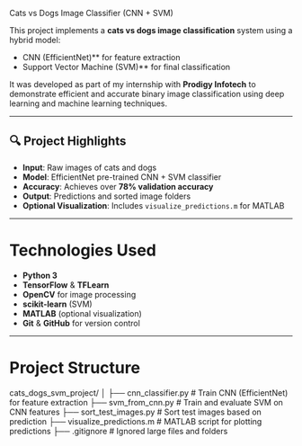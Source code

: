 Cats vs Dogs Image Classifier (CNN + SVM)

This project implements a **cats vs dogs image classification** system using a hybrid model:
- CNN (EfficientNet)** for feature extraction
- Support Vector Machine (SVM)** for final classification

It was developed as part of my internship with **Prodigy Infotech** to demonstrate efficient and accurate binary image classification using deep learning and machine learning techniques.

---

## 🔍 Project Highlights

- **Input**: Raw images of cats and dogs
- **Model**: EfficientNet pre-trained CNN + SVM classifier
- **Accuracy**: Achieves over **78% validation accuracy**
- **Output**: Predictions and sorted image folders
- **Optional Visualization**: Includes `visualize_predictions.m` for MATLAB

---

# Technologies Used

- **Python 3**
- **TensorFlow** & **TFLearn**
- **OpenCV** for image processing
- **scikit-learn** (SVM)
- **MATLAB** (optional visualization)
- **Git** & **GitHub** for version control

---

# Project Structure
cats_dogs_svm_project/
│
├── cnn_classifier.py # Train CNN (EfficientNet) for feature extraction
├── svm_from_cnn.py # Train and evaluate SVM on CNN features
├── sort_test_images.py # Sort test images based on prediction
├── visualize_predictions.m # MATLAB script for plotting predictions
├── .gitignore # Ignored large files and folders



